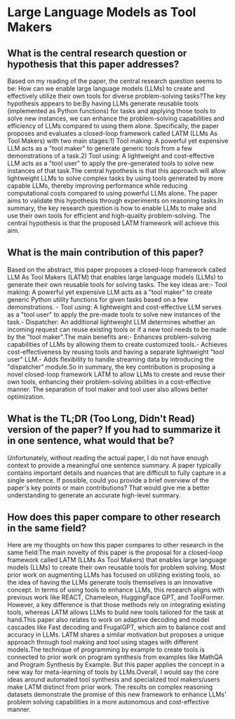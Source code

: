 # Large Language Models as Tool Makers

## What is the central research question or hypothesis that this paper addresses?

Based on my reading of the paper, the central research question seems to be: How can we enable large language models (LLMs) to create and effectively utilize their own tools for diverse problem-solving tasks?The key hypothesis appears to be:By having LLMs generate reusable tools (implemented as Python functions) for tasks and applying those tools to solve new instances, we can enhance the problem-solving capabilities and efficiency of LLMs compared to using them alone. Specifically, the paper proposes and evaluates a closed-loop framework called LATM (LLMs As Tool Makers) with two main stages:1) Tool making: A powerful yet expensive LLM acts as a "tool maker" to generate generic tools from a few demonstrations of a task.2) Tool using: A lightweight and cost-effective LLM acts as a "tool user" to apply the pre-generated tools to solve new instances of that task.The central hypothesis is that this approach will allow lightweight LLMs to solve complex tasks by using tools generated by more capable LLMs, thereby improving performance while reducing computational costs compared to using powerful LLMs alone. The paper aims to validate this hypothesis through experiments on reasoning tasks.In summary, the key research question is how to enable LLMs to make and use their own tools for efficient and high-quality problem-solving. The central hypothesis is that the proposed LATM framework will achieve this aim.


## What is the main contribution of this paper?

Based on the abstract, this paper proposes a closed-loop framework called LLM As Tool Makers (LATM) that enables large language models (LLMs) to generate their own reusable tools for solving tasks. The key ideas are:- Tool making: A powerful yet expensive LLM acts as a "tool maker" to create generic Python utility functions for given tasks based on a few demonstrations. - Tool using: A lightweight and cost-effective LLM serves as a "tool user" to apply the pre-made tools to solve new instances of the task.- Dispatcher: An additional lightweight LLM determines whether an incoming request can reuse existing tools or if a new tool needs to be made by the "tool maker".The main benefits are:- Enhances problem-solving capabilities of LLMs by allowing them to create customized tools.- Achieves cost-effectiveness by reusing tools and having a separate lightweight "tool user" LLM.- Adds flexibility to handle streaming data by introducing the "dispatcher" module.So in summary, the key contribution is proposing a novel closed-loop framework LATM to allow LLMs to create and reuse their own tools, enhancing their problem-solving abilities in a cost-effective manner. The separation of tool maker and tool user also allows better optimization.


## What is the TL;DR (Too Long, Didn't Read) version of the paper? If you had to summarize it in one sentence, what would that be?

Unfortunately, without reading the actual paper, I do not have enough context to provide a meaningful one sentence summary. A paper typically contains important details and nuances that are difficult to fully capture in a single sentence. If possible, could you provide a brief overview of the paper's key points or main contributions? That would give me a better understanding to generate an accurate high-level summary.


## How does this paper compare to other research in the same field?

Here are my thoughts on how this paper compares to other research in the same field:The main novelty of this paper is the proposal for a closed-loop framework called LATM (LLMs As Tool Makers) that enables large language models (LLMs) to create their own reusable tools for problem solving. Most prior work on augmenting LLMs has focused on utilizing existing tools, so the idea of having the LLMs generate tools themselves is an innovative concept. In terms of using tools to enhance LLMs, this research aligns with previous work like REACT, Chameleon, HuggingFace GPT, and ToolFormer. However, a key difference is that those methods rely on integrating existing tools, whereas LATM allows LLMs to build new tools tailored for the task at hand.This paper also relates to work on adaptive decoding and model cascades like Fast decoding and FrugalGPT, which aim to balance cost and accuracy in LLMs. LATM shares a similar motivation but proposes a unique approach through tool making and tool using stages with different models.The technique of programming by example to create tools is connected to prior work on program synthesis from examples like MathQA and Program Synthesis by Example. But this paper applies the concept in a new way for meta-learning of tools by LLMs.Overall, I would say the core ideas around automated tool synthesis and specialized tool makers/users make LATM distinct from prior work. The results on complex reasoning datasets demonstrate the promise of this new framework to enhance LLMs' problem solving capabilities in a more autonomous and cost-effective manner.
